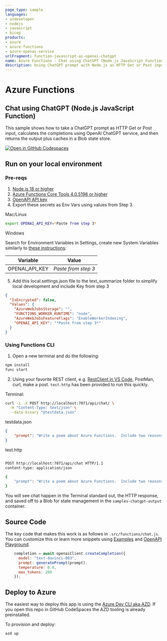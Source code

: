 ```yaml
---
page_type: sample
languages:
- azdeveloper
- nodejs
- javascript
- bicep
products:
- azure
- azure-functions
- azure-openai-service
urlFragment: function-javascript-ai-openai-chatgpt
name: Azure Functions - Chat using ChatGPT (Node.js JavaScript Function)
description: Using ChatGPT prompt with Node.js as HTTP Get or Post input, calculates the completions using OpenAI ChatGPT service, returns the output plus caches.
---
```

<!-- YAML front-matter schema: https://review.learn.microsoft.com/en-us/help/contribute/samples/process/onboarding?branch=main#supported-metadata-fields-for-readmemd -->

# Azure Functions
## Chat using ChatGPT (Node.js JavaScript Function)

This sample shows how to take a ChatGPT prompt as HTTP Get or Post input, calculates the completions using OpenAI ChatGPT service, and then returns the output plus caches in a Blob state store.  

[![Open in GitHub Codespaces](https://github.com/codespaces/badge.svg)](https://github.com/codespaces/new?hide_repo_select=true&ref=main&repo=575770869)

## Run on your local environment

### Pre-reqs
1) [Node.js 18 or higher](https://www.nodejs.org/) 
2) [Azure Functions Core Tools 4.0.5198 or higher](https://learn.microsoft.com/en-us/azure/azure-functions/functions-run-local?tabs=v4%2Cmacos%2Ccsharp%2Cportal%2Cbash#install-the-azure-functions-core-tools)
3) [OpenAPI API key](https://platform.openai.com/account/api-keys) 
4) Export these secrets as Env Vars using values from Step 3.

Mac/Linux
```bash
export OPENAI_API_KEY=*Paste from step 3*
```

Windows

Search for Environment Variables in Settings, create new System Variables similarly to [these instructions](https://docs.oracle.com/en/database/oracle/machine-learning/oml4r/1.5.1/oread/creating-and-modifying-environment-variables-on-windows.html#GUID-DD6F9982-60D5-48F6-8270-A27EC53807D0):

| Variable | Value |
| -------- | ----- |
| OPENAI_API_KEY | *Paste from step 3* |

5) Add this local.settings.json file to the text_summarize folder to simplify local development and include Key from step 3
```json
{
  "IsEncrypted": false,
  "Values": {
    "AzureWebJobsStorage": "",
    "FUNCTIONS_WORKER_RUNTIME": "node",
    "AzureWebJobsFeatureFlags": "EnableWorkerIndexing",
    "OPENAI_API_KEY": "*Paste from step 3*"
  }
}
```

### Using Functions CLI
1) Open a new terminal and do the following:

```bash
npm install
func start
```
2) Using your favorite REST client, e.g. [RestClient in VS Code](https://marketplace.visualstudio.com/items?itemName=humao.rest-client), PostMan, curl, make a post.  `test.http` has been provided to run this quickly.   

Terminal:
```bash
curl -i -X POST http://localhost:7071/api/chat/ \
  -H "Content-Type: text/json" \
  --data-binary "@testdata.json"
```

testdata.json
```json
{
    "prompt": "Write a poem about Azure Functions.  Include two reasons why users love them."
}
```

test.http
```bash

POST http://localhost:7071/api/chat HTTP/1.1
content-type: application/json

{
    "prompt": "Write a poem about Azure Functions.  Include two reasons why users love them."
}
```

You will see chat happen in the Terminal standard out, the HTTP response, and saved off to a Blob for state management in the `samples-chatgpt-output` container.  

## Source Code

The key code that makes this work is as follows in `.src/functions/chat.js`.  You can customize this or learn more snippets using [Examples](https://platform.openai.com/examples) and [OpenAPI Playground](https://platform.openai.com/playground/).

```javascript
    completion = await openaiClient.createCompletion({
      model: "text-davinci-003",
      prompt: generatePrompt(prompt),
      temperature: 0.9,
      max_tokens: 200
    });
```

## Deploy to Azure

The easiest way to deploy this app is using the [Azure Dev CLI aka AZD](https://aka.ms/azd).  If you open this repo in GitHub CodeSpaces the AZD tooling is already preinstalled.

To provision and deploy:
```bash
azd up
```

